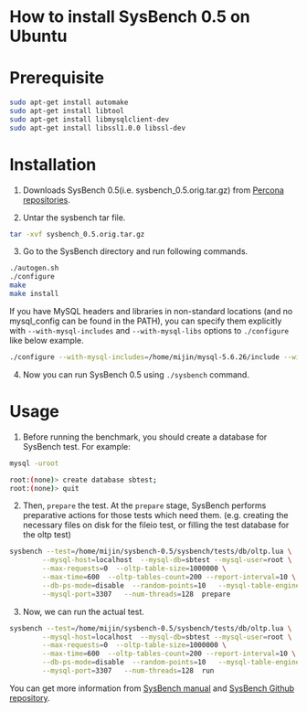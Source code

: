 # How to install SysBench 0.5 on Ubuntu

# Prerequisite

```bash
sudo apt-get install automake
sudo apt-get install libtool
sudo apt-get install libmysqlclient-dev
sudo apt-get install libssl1.0.0 libssl-dev
```

# Installation

1. Downloads SysBench 0.5(i.e. sysbench_0.5.orig.tar.gz) from [Percona repositories](http://repo.percona.com/apt/pool/main/s/sysbench/).

2. Untar the sysbench tar file.

```bash
tar -xvf sysbench_0.5.orig.tar.gz
```

3. Go to the SysBench directory and run following commands.

```bash
./autogen.sh
./configure
make
make install
```

If you have MySQL headers and libraries in non-standard locations (and no mysql_config can be found in the PATH), you can specify them explicitly with `--with-mysql-includes` and `--with-mysql-libs` options to `./configure` like below example.

```bash
./configure --with-mysql-includes=/home/mijin/mysql-5.6.26/include --with-mysql-libs=/home/mijin/mysql-5.6.26/lib
```

4. Now you can run SysBench 0.5 using `./sysbench` command.

# Usage

1. Before running the benchmark, you should create a database for SysBench test. For example:

```bash
mysql -uroot

root:(none)> create database sbtest;
root:(none)> quit
```

2. Then, `prepare` the test. At the `prepare` stage, SysBench performs preparative actions for those tests which need them. (e.g. creating the necessary files on disk for the fileio test, or filling the test database for the oltp test)

```bash
sysbench --test=/home/mijin/sysbench-0.5/sysbench/tests/db/oltp.lua \
        --mysql-host=localhost  --mysql-db=sbtest --mysql-user=root \
        --max-requests=0  --oltp-table-size=1000000 \
        --max-time=600  --oltp-tables-count=200 --report-interval=10 \
        --db-ps-mode=disable  --random-points=10   --mysql-table-engine=InnoDB \
        --mysql-port=3307   --num-threads=128  prepare
```

3. Now, we can run the actual test.

```bash
sysbench --test=/home/mijin/sysbench-0.5/sysbench/tests/db/oltp.lua \
        --mysql-host=localhost  --mysql-db=sbtest --mysql-user=root \
        --max-requests=0  --oltp-table-size=1000000 \
        --max-time=600  --oltp-tables-count=200 --report-interval=10 \
        --db-ps-mode=disable  --random-points=10   --mysql-table-engine=InnoDB \
        --mysql-port=3307   --num-threads=128  run
```

You can get more information from [SysBench manual](http://imysql.com/wp-content/uploads/2014/10/sysbench-manual.pdf) and [SysBench Github repository](https://github.com/akopytov/sysbench).
